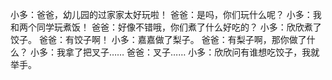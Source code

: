 小多：爸爸，幼儿园的过家家太好玩啦！
爸爸：是吗，你们玩什么呢？
小多：我和两个同学玩煮饭！
爸爸：好像不错哦，你们煮了什么好吃的？
小多：欣欣煮了饺子。
爸爸：有饺子啊！
小多：嘉嘉做了梨子。
爸爸：有梨子啊，那你做了什么？
小多：我拿了把叉子……
爸爸：叉子……
小多：欣欣问有谁想吃饺子，我就举手。

